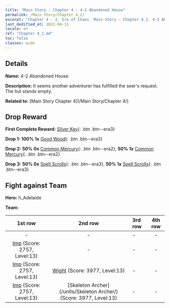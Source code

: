 ```yaml
---
title: "Main Story - Chapter 4 - 4-2 Abandoned House"
permalink: /Main Story/Chapter 4_2/
excerpt: "Chapter 4 - 2. Era of Chaos  Main Story - Chapter 4_2. 4-2 Abandoned House"
last_modified_at: 2021-04-15
locale: en
ref: "Chapter 4_2.md"
toc: false
classes: wide
---
```


## Details

 **Name:** 4-2 Abandoned House

 **Description:** It seems another adventurer has fulfilled the seer's request. The hut stands empty.

 **Related to:** [Main Story Chapter 4](/Main Story/Chapter 4/)

## Drop Reward

 **First Complete Reward:** [Silver Key](/Items/con_693/){: .btn .btn--era3}

 **Drop 1:** **100% 1x** [Good Wood](/Items/mat_13/){: .btn .btn--era3}

 **Drop 2:** **50% 0x** [Common Mercury](/Items/mat_8/){: .btn .btn--era2}, **50% 1x** [Common Mercury](/Items/mat_8/){: .btn .btn--era2}

 **Drop 3:** **50% 0x** [Spell Scrolls](/Items/con_694/){: .btn .btn--era3}, **50% 1x** [Spell Scrolls](/Items/con_694/){: .btn .btn--era3}


## Fight against Team
 **Hero:** h_Adelaide

 **Team:**


  | 1st row | 2nd row | 3rd row | 4th row |
  |:----:|:----:|:----|:----:|
  | - | - | - | - |
  | [Imp](/units/Imp/) (Score: 2757, Level:13)  | - | - | - |
  | [Imp](/units/Imp/) (Score: 2757, Level:13)  | [Wight](/units/Wight/) (Score: 3977, Level:13)  | - | - |
  | [Imp](/units/Imp/) (Score: 2757, Level:13)  | [Skeleton Archer](/units/Skeleton Archer/) (Score: 3977, Level:13)  | - | - |


